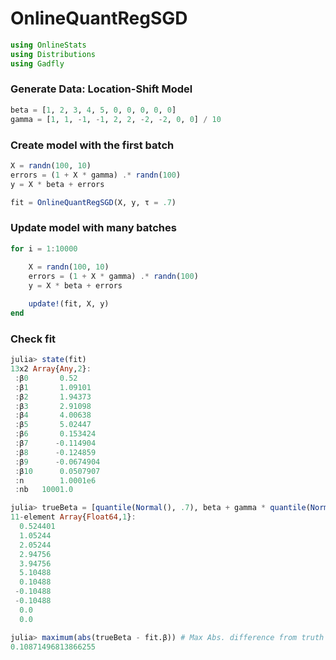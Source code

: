 
# OnlineQuantRegSGD


````julia
using OnlineStats
using Distributions
using Gadfly
````





### Generate Data: Location-Shift Model
````julia
beta = [1, 2, 3, 4, 5, 0, 0, 0, 0, 0]
gamma = [1, 1, -1, -1, 2, 2, -2, -2, 0, 0] / 10
````





### Create model with the first batch
````julia
X = randn(100, 10)
errors = (1 + X * gamma) .* randn(100)
y = X * beta + errors

fit = OnlineQuantRegSGD(X, y, τ = .7)
````





### Update model with many batches
````julia
for i = 1:10000
	
	X = randn(100, 10)
	errors = (1 + X * gamma) .* randn(100)
	y = X * beta + errors

	update!(fit, X, y)
end
````





### Check fit
````julia
julia> state(fit)
13x2 Array{Any,2}:
 :β0       0.52     
 :β1       1.09101  
 :β2       1.94373  
 :β3       2.91098  
 :β4       4.00638  
 :β5       5.02447  
 :β6       0.153424 
 :β7      -0.114904 
 :β8      -0.124859 
 :β9      -0.0674904
 :β10      0.0507907
 :n        1.0001e6 
 :nb   10001.0      

julia> trueBeta = [quantile(Normal(), .7), beta + gamma * quantile(Normal(), .7)]
11-element Array{Float64,1}:
  0.524401
  1.05244 
  2.05244 
  2.94756 
  3.94756 
  5.10488 
  0.10488 
 -0.10488 
 -0.10488 
  0.0     
  0.0     

julia> maximum(abs(trueBeta - fit.β)) # Max Abs. difference from truth
0.10871496813866255

````


